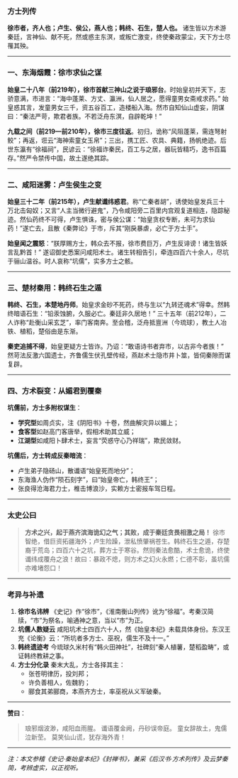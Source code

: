 ### **方士列传**

**徐巿者，齐人也；卢生、侯公，燕人也；韩终、石生，楚人也。** 诸生皆以方术游秦廷，言神仙、献不死，然或惑主东溟，或叛亡激变，终使秦政蒙尘，天下方士尽罹其殃。

------

### **一、东海烟霞：徐巿求仙之谋**

**始皇二十八年（前219年），徐巿首献三神山之说于琅邪台**。时始皇初并天下，志骄意满，巿进言：“海中蓬莱、方丈、瀛洲，仙人居之，愿得童男女斋戒求药。” 始皇惑其言，发童男女三千，资五谷百工，造楼船入海。然巿自知仙山虚妄，阴谋曰：“秦法严苛，欺君者族。不若泛舟东溟，自辟乾坤！”

**九载之间（前219—前210年），徐巿三度往返**。初归，诡称“风阻蓬莱，需连弩射鲛”；再返，诳云“海神索童女玉帛”；三出，携工匠、农具、典籍，扬帆绝迹。后世东瀛有“徐福祠”，民谚云：“徐福诈秦民，百工与之居，器玩皆精巧，逸书百篇存。”然严令禁传中国，故土遂绝其踪。

------

### **二、咸阳迷雾：卢生侯生之变**

**始皇三十二年（前215年），卢生献谶纬惑君**。称“亡秦者胡”，诱使始皇发兵三十万北击匈奴；又言“人主当微行避鬼”，乃令咸阳旁二百里内宫观复道相连，隐踪秘迹。然仙药终不可得，卢生惧诛，密与侯公谋：“始皇贪权专断，未可为求仙药！”遂亡去，且散《秦弊论》于市，斥其“刚戾暴虐，必亡于方士手”。

**始皇闻之震怒**：“朕厚赐方士，韩众去不报，徐巿费巨万，卢生反诽谤！诸生皆妖言乱黔首！” 遂诏御史悉案问咸阳术士。诸生转相告引，牵连四百六十余人，尽坑于骊山温谷。时人哀称“坑儒”，实多方士之骸。

------

### **三、楚材秦用：韩终石生之遁**

**韩终、石生，本楚地丹师**。始皇求金砂不死药，终与生以“九转还魂术”得幸。然韩终暗语石生：“铅汞蚀腑，久服必亡。秦廷非久居地！” 三十五年（前212年），二人诈称“赴衡山采玄芝”，率门客南奔。至会稽，泛舟抵亶洲（今琉球），教土人冶铁、植稻，楚俗由是东渐。

**秦吏追捕不得**，始皇更疑方士皆诈。乃诏：“敢语诗书者弃市，以古非今者族！” 然苛法反激六国遗士，齐鲁儒生伏孔壁传经，燕赵术士隐市井卜筮，皆伺秦隙而谋复辟。

------

### **四、方术裂变：从媚君到覆秦**

**坑儒前，方士多附权谋生**：

- **学究型**如周贞实，注《阴阳书》十卷，然曲解灾异以媚上；
- **食客型**如赵高门客唐举，假相术助其立威；
- **江湖型**如咸阳卜肆术士，妄言“荧惑守心乃祥瑞”，欺民敛财。

**坑儒后，方士转成反秦暗流**：

- 卢生弟子隐砀山，散谶语“始皇死而地分”；
- 东海渔人伪作“陨石刻字”，曰“始皇帝亡，韩终王”；
- 张良得沧海君力士，椎击博浪沙，实赖方士密报车驾日程。

------

### **太史公曰**

> **方术之兴，起于燕齐滨海诡幻之气；其败，成于秦廷贪畏相激之局！**
>  徐巿智绝，借巨资拓疆海外；卢生险躁，泄私愤肇祸苍生。韩终石生之遁，存楚裔于荒岛；四百六十之坑，葬方士于寒谷。然则秦法愈酷，术士愈诡，终使谶纬成覆舟之浪！故曰：暴政不熄，则方术之幻火永燃；仁德不彰，虽坑儒亦难堵怨口！

------

### **考异与补遗**

1. **徐巿名讳辨**
    《史记》作“徐巿”，《淮南衡山列传》讹为“徐福”。考秦汉简牍，“巿”为祭名，喻通神之意，当以“巿”为正。
2. **坑儒人数疑云**
    咸阳坑术士四百六十人，然《始皇本纪》未载具体身份。东汉王充《论衡》云：“所坑者多方士、巫祝，儒生不及十一。”
3. **韩终遗迹考**
    今琉球久米村有“韩火田神社”，社碑刻“秦人植薯，楚稻盈畴”，或证韩终教耕之事。
4. **方士分化录**
    秦末大乱，方士各择其主：
   - 张苍明律历，投刘邦；
   - 许负善相人，佐魏豹；
   - 郦食其弟郦商，本燕齐方士，率巫祝从义军破秦。

------

**赞曰**：

> 琅邪烟波渺，咸阳血雨腥。
>  谶语覆金阙，丹砂误帝庭。
>  童女辞故土，鬼儒泣新茔。
>  莫笑仙山谎，犹存海外青！

------

*注：本文参稽《史记·秦始皇本纪》《封禅书》，兼采《后汉书·方术列传》及云梦秦简，考辨虚实，以正视听。*